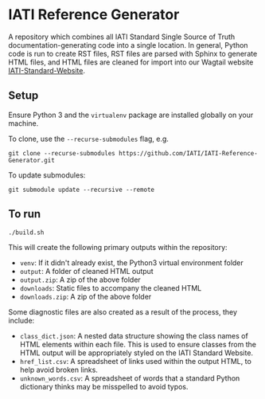# IATI Reference Generator

A repository which combines all IATI Standard Single Source of Truth documentation-generating code into a single location. In general, Python code is run to create RST files, RST files are parsed with Sphinx to generate HTML files, and HTML files are cleaned for import into our Wagtail website [IATI-Standard-Website](https://github.com/IATI/IATI-Standard-Website/).

## Setup

Ensure Python 3 and the `virtualenv` package are installed globally on your machine.

To clone, use the `--recurse-submodules` flag, e.g.
```
git clone --recurse-submodules https://github.com/IATI/IATI-Reference-Generator.git
```

To update submodules:
```
git submodule update --recursive --remote
```

## To run

```
./build.sh
```

This will create the following primary outputs within the repository:
- `venv`:  If it didn't already exist, the Python3 virtual environment folder
- `output`: A folder of cleaned HTML output
- `output.zip`: A zip of the above folder
- `downloads`: Static files to accompany the cleaned HTML
- `downloads.zip`: A zip of the above folder

Some diagnostic files are also created as a result of the process, they include:
- `class_dict.json`: A nested data structure showing the class names of HTML elements within each file. This is used to ensure classes from the HTML output will be appropriately styled on the IATI Standard Website.
- `href_list.csv`: A spreadsheet of links used within the output HTML, to help avoid broken links.
- `unknown_words.csv`: A spreadsheet of words that a standard Python dictionary thinks may be misspelled to avoid typos.